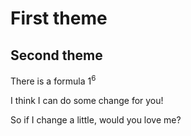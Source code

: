 # First theme
## Second theme 
There is a formula 
$1^6$

I think I can do some change for you!


So if I change a little, would you love me?
